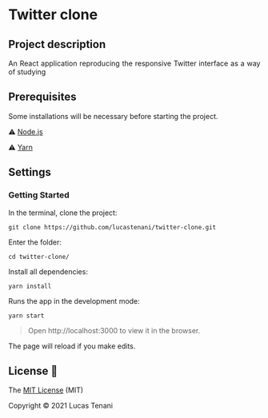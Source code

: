 # Twitter clone

##  Project description

<p align="justify">
  An React application reproducing the responsive Twitter interface as a way of studying
</p>

## Prerequisites

Some installations will be necessary before starting the project.

:warning: [Node.js](https://nodejs.org/en/download/)

:warning: [Yarn](https://classic.yarnpkg.com/en/docs/install/#debian-stable)

## Settings

### Getting Started

In the terminal, clone the project:
```
git clone https://github.com/lucastenani/twitter-clone.git
```
Enter the folder:
```
cd twitter-clone/
```
Install all dependencies:
```
yarn install
```
Runs the app in the development mode:
```
yarn start
```

> Open http://localhost:3000 to view it in the browser.

The page will reload if you make edits.

## License :trident:

The [MIT License](https://github.com/lucastenani/twitter-clone/blob/main/LICENSE) (MIT)

Copyright :copyright: 2021 Lucas Tenani
